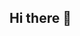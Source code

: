 ## Hi there 👋

<!--
**flybear05/flybear05** is a ✨ _special_ ✨ repository because its `README.md` (this file) appears on your GitHub profile.

Here are some ideas to get you started:

hello everyone!I'm a graduate student.
- 🔭 I’m currently working on openfoam
- 🌱 I’m currently learning c++ NHT openfoam
- 👯 I’m looking to collaborate on everything interested
- 🤔 I’m looking for help with NHT
- 💬 Ask me about ...
- 📫 How to reach me: ...
- 😄 Pronouns: ...
- ⚡ Fun fact: ...
-->
